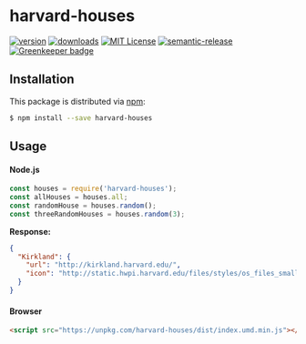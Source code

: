 # harvard-houses
[![version](https://img.shields.io/npm/v/harvard-houses.svg?style=flat-square)](http://npm.im/harvard-houses)
[![downloads](https://img.shields.io/npm/dm/harvard-houses.svg?style=flat-square)](http://npm-stat.com/charts.html?package=harvard-houses)
[![MIT License](https://img.shields.io/npm/l/harvard-houses.svg?style=flat-square)](http://opensource.org/licenses/MIT)
[![semantic-release](https://img.shields.io/badge/%20%20%F0%9F%93%A6%F0%9F%9A%80-semantic--release-e10079.svg?style=flat-square)](https://github.com/semantic-release/semantic-release) [![Greenkeeper badge](https://badges.greenkeeper.io/tobiasbueschel/harvard-houses.svg)](https://greenkeeper.io/)

## Installation
This package is distributed via [npm](https://www.npmjs.com/package/harvard-houses):
```bash
$ npm install --save harvard-houses
```

## Usage
#### Node.js
```javascript
const houses = require('harvard-houses');
const allHouses = houses.all;
const randomHouse = houses.random();
const threeRandomHouses = houses.random(3);
```

**Response:**
```json
{
  "Kirkland": {
    "url": "http://kirkland.harvard.edu/",
    "icon": "http://static.hwpi.harvard.edu/files/styles/os_files_small/public/osl/files/kirkland-shield.png"
  }
}
```

#### Browser
```html
<script src="https://unpkg.com/harvard-houses/dist/index.umd.min.js"></script>
```
